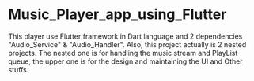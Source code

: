 # Music_Player_app_using_Flutter
This player use Flutter framework in Dart language and 2 dependencies "Audio_Service" & "Audio_Handler".
Also, this project actually is 2 nested projects. 
The nested one is for handling the music stream and PlayList queue,
the upper one is for the design and maintaining the UI and Other stuffs. 
